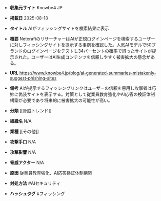 - **収集元サイト**
Knowbe4 JP

- **掲載日**
2025-08-13

- **タイトル**
AIがフィッシングサイトを検索結果に表示

- **概要**
NetcraftのリサーチャーはAIが正規ログインページを検索するユーザーに対しフィッシングサイトを提示する事例を確認した。人気AIモデルで50ブランドのログインページをテストし34パーセントの確率で誤ったサイトが提示された。ユーザーはAI生成コンテンツを信頼しやすく被害拡大の懸念がある。

- **URL**
https://www.knowbe4.jp/blog/ai-generated-summaries-mistakenly-suggest-phishing-sites

- **備考**
AIが提示するフィッシングリンクはユーザーの信頼を悪用し攻撃者は巧妙に偽装サイトを表示する。対策として従業員教育強化やAI応答の検証体制構築が必要であり将来的に被害拡大の可能性が高い。

- **分類**
[[脅威トレンド]]

- **組織名**
N/A

- **業種**
[[その他]]

- **攻撃手口**
N/A

- **攻撃影響**
N/A

- **脅威アクター**
N/A

- **原因**
従業員教育強化、AI応答検証体制構築

- **対処方法**
#AIセキュリティ

- **ハッシュタグ**
#フィッシング
